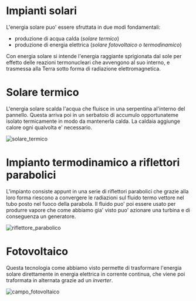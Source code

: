 # Impianti solari  

L'energia solare puo' essere sfruttata in due modi fondamentali:  

* produzione di acqua calda (*solare termico*)
* produzione di energia elettrica (*solare fotovoltaico o termodinamico*)

Con energia solare si intende l'energia raggiante sprigionata dal sole per effetto delle reazioni termonucleari che avvengono al suo interno, e trasmessa alla Terra sotto forma di radiazione elettromagnetica.  


# Solare termico  

L'energia solare scalda l'acqua che fluisce in una serpentina al'interno del pannello. Questa arriva poi in un serbatoio di accumulo opportunateme isolato termicamente in modo da mantenerla calda. La caldaia aggiunge calore ogni qualvolta e' necessario.  

![solare_termico](https://user-images.githubusercontent.com/7195133/216819296-ad34dfad-0409-4432-baf5-bb464e131c32.jpg)


# Impianto termodinamico a riflettori parabolici  

L'impianto consiste appunt in una serie di riflettori parabolici che grazie alla loro forma riescono a convergere le radiazioni sul fluido termo vettore nel tubo posto nel fuoco della parabola. Il fluido puo' poi essere usato per produrre vapore che come abbiamo gia' visto puo' azionare una turbina e di conseguenza un generatore.  

![riflettore_parabolico](https://user-images.githubusercontent.com/7195133/216819189-9414692a-cf2f-41b8-a936-e394a914cfbd.jpg)  


# Fotovoltaico  

Questa tecnologia come abbiamo visto permette di trasformare l'energia solare direttamente in energia elettrica in corrente continua, che viene poi traformata in alternata grazie ad un *inverter*.  

![campo_fotovoltaico](https://user-images.githubusercontent.com/7195133/216819660-aa857010-0570-4c2b-8b4c-beda759aeae8.jpg)
